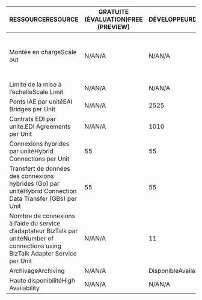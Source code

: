 | <span data-ttu-id="3ef21-101">RESSOURCE</span><span class="sxs-lookup"><span data-stu-id="3ef21-101">RESOURCE</span></span> | <span data-ttu-id="3ef21-102">GRATUITE (ÉVALUATION)</span><span class="sxs-lookup"><span data-stu-id="3ef21-102">FREE (PREVIEW)</span></span> | <span data-ttu-id="3ef21-103">DÉVELOPPEUR</span><span class="sxs-lookup"><span data-stu-id="3ef21-103">DEVELOPER</span></span> | <span data-ttu-id="3ef21-104">DE BASE</span><span class="sxs-lookup"><span data-stu-id="3ef21-104">BASIC</span></span> | <span data-ttu-id="3ef21-105">STANDARD</span><span class="sxs-lookup"><span data-stu-id="3ef21-105">STANDARD</span></span> | <span data-ttu-id="3ef21-106">PREMIUM</span><span class="sxs-lookup"><span data-stu-id="3ef21-106">PREMIUM</span></span> |
| --- | --- | --- | --- | --- | --- |
| <span data-ttu-id="3ef21-107">Montée en charge</span><span class="sxs-lookup"><span data-stu-id="3ef21-107">Scale out</span></span> |<span data-ttu-id="3ef21-108">N/A</span><span class="sxs-lookup"><span data-stu-id="3ef21-108">N/A</span></span> |<span data-ttu-id="3ef21-109">N/A</span><span class="sxs-lookup"><span data-stu-id="3ef21-109">N/A</span></span> |<span data-ttu-id="3ef21-110">Oui, par incréments de 1 unité De base</span><span class="sxs-lookup"><span data-stu-id="3ef21-110">Yes, in increments of 1 Basic Unit</span></span> |<span data-ttu-id="3ef21-111">Oui, par incréments de 1 unité Standard</span><span class="sxs-lookup"><span data-stu-id="3ef21-111">Yes, in increments of 1 Standard Unit</span></span> |<span data-ttu-id="3ef21-112">Oui, par incréments de 1 unité Premium</span><span class="sxs-lookup"><span data-stu-id="3ef21-112">Yes, in increments of 1 Premium Unit</span></span> |
| <span data-ttu-id="3ef21-113">Limite de la mise à l’échelle</span><span class="sxs-lookup"><span data-stu-id="3ef21-113">Scale Limit</span></span> |<span data-ttu-id="3ef21-114">N/A</span><span class="sxs-lookup"><span data-stu-id="3ef21-114">N/A</span></span> |<span data-ttu-id="3ef21-115">N/A</span><span class="sxs-lookup"><span data-stu-id="3ef21-115">N/A</span></span> |<span data-ttu-id="3ef21-116">Jusqu’à 8 unités</span><span class="sxs-lookup"><span data-stu-id="3ef21-116">Up to 8 units</span></span> |<span data-ttu-id="3ef21-117">Jusqu’à 8 unités</span><span class="sxs-lookup"><span data-stu-id="3ef21-117">Up to 8 units</span></span> |<span data-ttu-id="3ef21-118">Jusqu’à 8 unités</span><span class="sxs-lookup"><span data-stu-id="3ef21-118">Up to 8 units</span></span> |
| <span data-ttu-id="3ef21-119">Ponts IAE par unité</span><span class="sxs-lookup"><span data-stu-id="3ef21-119">EAI Bridges per Unit</span></span> |<span data-ttu-id="3ef21-120">N/A</span><span class="sxs-lookup"><span data-stu-id="3ef21-120">N/A</span></span> |<span data-ttu-id="3ef21-121">25</span><span class="sxs-lookup"><span data-stu-id="3ef21-121">25</span></span> |<span data-ttu-id="3ef21-122">25</span><span class="sxs-lookup"><span data-stu-id="3ef21-122">25</span></span> |<span data-ttu-id="3ef21-123">125</span><span class="sxs-lookup"><span data-stu-id="3ef21-123">125</span></span> |<span data-ttu-id="3ef21-124">500</span><span class="sxs-lookup"><span data-stu-id="3ef21-124">500</span></span> |
| <span data-ttu-id="3ef21-125">Contrats EDI par unité.</span><span class="sxs-lookup"><span data-stu-id="3ef21-125">EDI Agreements per Unit</span></span> |<span data-ttu-id="3ef21-126">N/A</span><span class="sxs-lookup"><span data-stu-id="3ef21-126">N/A</span></span> |<span data-ttu-id="3ef21-127">10</span><span class="sxs-lookup"><span data-stu-id="3ef21-127">10</span></span> |<span data-ttu-id="3ef21-128">50</span><span class="sxs-lookup"><span data-stu-id="3ef21-128">50</span></span> |<span data-ttu-id="3ef21-129">250</span><span class="sxs-lookup"><span data-stu-id="3ef21-129">250</span></span> |<span data-ttu-id="3ef21-130">1 000</span><span class="sxs-lookup"><span data-stu-id="3ef21-130">1000</span></span> |
| <span data-ttu-id="3ef21-131">Connexions hybrides par unité</span><span class="sxs-lookup"><span data-stu-id="3ef21-131">Hybrid Connections per Unit</span></span> |<span data-ttu-id="3ef21-132">5</span><span class="sxs-lookup"><span data-stu-id="3ef21-132">5</span></span> |<span data-ttu-id="3ef21-133">5</span><span class="sxs-lookup"><span data-stu-id="3ef21-133">5</span></span> |<span data-ttu-id="3ef21-134">10</span><span class="sxs-lookup"><span data-stu-id="3ef21-134">10</span></span> |<span data-ttu-id="3ef21-135">50</span><span class="sxs-lookup"><span data-stu-id="3ef21-135">50</span></span> |<span data-ttu-id="3ef21-136">100</span><span class="sxs-lookup"><span data-stu-id="3ef21-136">100</span></span> |
| <span data-ttu-id="3ef21-137">Transfert de données des connexions hybrides (Go) par unité</span><span class="sxs-lookup"><span data-stu-id="3ef21-137">Hybrid Connection Data Transfer (GBs) per Unit</span></span> |<span data-ttu-id="3ef21-138">5</span><span class="sxs-lookup"><span data-stu-id="3ef21-138">5</span></span> |<span data-ttu-id="3ef21-139">5</span><span class="sxs-lookup"><span data-stu-id="3ef21-139">5</span></span> |<span data-ttu-id="3ef21-140">50</span><span class="sxs-lookup"><span data-stu-id="3ef21-140">50</span></span> |<span data-ttu-id="3ef21-141">250</span><span class="sxs-lookup"><span data-stu-id="3ef21-141">250</span></span> |<span data-ttu-id="3ef21-142">500</span><span class="sxs-lookup"><span data-stu-id="3ef21-142">500</span></span> |
| <span data-ttu-id="3ef21-143">Nombre de connexions à l’aide du service d’adaptateur BizTalk par unité</span><span class="sxs-lookup"><span data-stu-id="3ef21-143">Number of connections using BizTalk Adapter Service per Unit</span></span> |<span data-ttu-id="3ef21-144">N/A</span><span class="sxs-lookup"><span data-stu-id="3ef21-144">N/A</span></span> |<span data-ttu-id="3ef21-145">1</span><span class="sxs-lookup"><span data-stu-id="3ef21-145">1</span></span> |<span data-ttu-id="3ef21-146">2</span><span class="sxs-lookup"><span data-stu-id="3ef21-146">2</span></span> |<span data-ttu-id="3ef21-147">5</span><span class="sxs-lookup"><span data-stu-id="3ef21-147">5</span></span> |<span data-ttu-id="3ef21-148">25</span><span class="sxs-lookup"><span data-stu-id="3ef21-148">25</span></span> |
| <span data-ttu-id="3ef21-149">Archivage</span><span class="sxs-lookup"><span data-stu-id="3ef21-149">Archiving</span></span> |<span data-ttu-id="3ef21-150">N/A</span><span class="sxs-lookup"><span data-stu-id="3ef21-150">N/A</span></span> |<span data-ttu-id="3ef21-151">Disponible</span><span class="sxs-lookup"><span data-stu-id="3ef21-151">Available</span></span> |<span data-ttu-id="3ef21-152">N/A</span><span class="sxs-lookup"><span data-stu-id="3ef21-152">N/A</span></span> |<span data-ttu-id="3ef21-153">N/A</span><span class="sxs-lookup"><span data-stu-id="3ef21-153">N/A</span></span> |<span data-ttu-id="3ef21-154">Disponible</span><span class="sxs-lookup"><span data-stu-id="3ef21-154">Available</span></span> |
| <span data-ttu-id="3ef21-155">Haute disponibilité</span><span class="sxs-lookup"><span data-stu-id="3ef21-155">High Availability</span></span> |<span data-ttu-id="3ef21-156">N/A</span><span class="sxs-lookup"><span data-stu-id="3ef21-156">N/A</span></span> |<span data-ttu-id="3ef21-157">N/A</span><span class="sxs-lookup"><span data-stu-id="3ef21-157">N/A</span></span> |<span data-ttu-id="3ef21-158">Disponible</span><span class="sxs-lookup"><span data-stu-id="3ef21-158">Available</span></span> |<span data-ttu-id="3ef21-159">Disponible</span><span class="sxs-lookup"><span data-stu-id="3ef21-159">Available</span></span> |<span data-ttu-id="3ef21-160">Disponible</span><span class="sxs-lookup"><span data-stu-id="3ef21-160">Available</span></span> |

